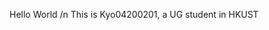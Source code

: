 Hello World /n
This is Kyo04200201, a UG student in HKUST

<!---
Kyo04200201/Kyo04200201 is a ✨ special ✨ repository because its `README.md` (this file) appears on your GitHub profile.
You can click the Preview link to take a look at your changes.
--->

